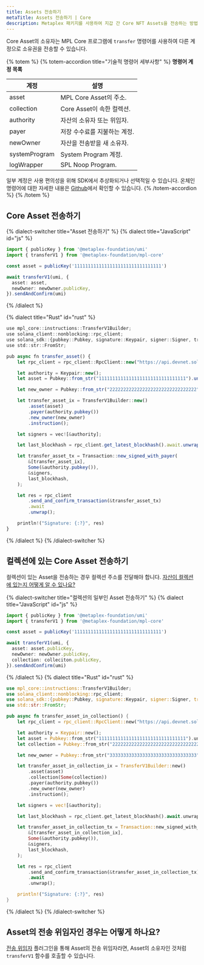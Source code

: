 ```yaml
---
title: Assets 전송하기
metaTitle: Assets 전송하기 | Core
description: Metaplex 패키지를 사용하여 지갑 간 Core NFT Assets을 전송하는 방법을 알아보세요.
---
```


Core Asset의 소유자는 MPL Core 프로그램에 `transfer` 명령어를 사용하여 다른 계정으로 소유권을 전송할 수 있습니다.

{% totem %}
{% totem-accordion title="기술적 명령어 세부사항" %}
**명령어 계정 목록**

| 계정          | 설명                                          |
| ------------- | --------------------------------------------- |
| asset         | MPL Core Asset의 주소.                        |
| collection    | Core Asset이 속한 컬렉션.                      |
| authority     | 자산의 소유자 또는 위임자.                     |
| payer         | 저장 수수료를 지불하는 계정.                   |
| newOwner      | 자산을 전송받을 새 소유자.                     |
| systemProgram | System Program 계정.                          |
| logWrapper    | SPL Noop Program.                             |

일부 계정은 사용 편의성을 위해 SDK에서 추상화되거나 선택적일 수 있습니다.
온체인 명령어에 대한 자세한 내용은 [Github](https://github.com/metaplex-foundation/mpl-core/blob/5a45f7b891f2ca58ad1fc18e0ebdd0556ad59a4b/programs/mpl-core/src/instruction.rs#L139)에서 확인할 수 있습니다.
{% /totem-accordion %}
{% /totem %}

## Core Asset 전송하기

{% dialect-switcher title="Asset 전송하기" %}
{% dialect title="JavaScript" id="js" %}

```ts
import { publicKey } from '@metaplex-foundation/umi'
import { transferV1 } from '@metaplex-foundation/mpl-core'

const asset = publicKey('11111111111111111111111111111111')

await transferV1(umi, {
  asset: asset,
  newOwner: newOwner.publicKey,
}).sendAndConfirm(umi)
```

{% /dialect %}

{% dialect title="Rust" id="rust" %}

```ts
use mpl_core::instructions::TransferV1Builder;
use solana_client::nonblocking::rpc_client;
use solana_sdk::{pubkey::Pubkey, signature::Keypair, signer::Signer, transaction::Transaction};
use std::str::FromStr;

pub async fn transfer_asset() {
    let rpc_client = rpc_client::RpcClient::new("https://api.devnet.solana.com".to_string());

    let authority = Keypair::new();
    let asset = Pubkey::from_str("11111111111111111111111111111111").unwrap();

    let new_owner = Pubkey::from_str("22222222222222222222222222222222").unwrap();

    let transfer_asset_ix = TransferV1Builder::new()
        .asset(asset)
        .payer(authority.pubkey())
        .new_owner(new_owner)
        .instruction();

    let signers = vec![&authority];

    let last_blockhash = rpc_client.get_latest_blockhash().await.unwrap();

    let transfer_asset_tx = Transaction::new_signed_with_payer(
        &[transfer_asset_ix],
        Some(&authority.pubkey()),
        &signers,
        last_blockhash,
    );

    let res = rpc_client
        .send_and_confirm_transaction(&transfer_asset_tx)
        .await
        .unwrap();

    println!("Signature: {:?}", res)
}
```

{% /dialect %}
{% /dialect-switcher %}

## 컬렉션에 있는 Core Asset 전송하기

컬렉션이 있는 Asset을 전송하는 경우 컬렉션 주소를 전달해야 합니다.
[자산이 컬렉션에 있는지 어떻게 알 수 있나요?]()

{% dialect-switcher title="컬렉션의 일부인 Asset 전송하기" %}
{% dialect title="JavaScript" id="js" %}

```ts
import { publicKey } from '@metaplex-foundation/umi'
import { transferV1 } from '@metaplex-foundation/mpl-core'

const asset = publicKey('11111111111111111111111111111111')

await transferV1(umi, {
  asset: asset.publicKey,
  newOwner: newOwner.publicKey,
  collection: colleciton.publicKey,
}).sendAndConfirm(umi)
```

{% /dialect %}
{% dialect title="Rust" id="rust" %}

```rust
use mpl_core::instructions::TransferV1Builder;
use solana_client::nonblocking::rpc_client;
use solana_sdk::{pubkey::Pubkey, signature::Keypair, signer::Signer, transaction::Transaction};
use std::str::FromStr;

pub async fn transfer_asset_in_collection() {
    let rpc_client = rpc_client::RpcClient::new("https://api.devnet.solana.com".to_string());

    let authority = Keypair::new();
    let asset = Pubkey::from_str("11111111111111111111111111111111").unwrap();
    let collection = Pubkey::from_str("22222222222222222222222222222222").unwrap();

    let new_owner = Pubkey::from_str("33333333333333333333333333333333").unwrap();

    let transfer_asset_in_collection_ix = TransferV1Builder::new()
        .asset(asset)
        .collection(Some(collection))
        .payer(authority.pubkey())
        .new_owner(new_owner)
        .instruction();

    let signers = vec![&authority];

    let last_blockhash = rpc_client.get_latest_blockhash().await.unwrap();

    let transfer_asset_in_collection_tx = Transaction::new_signed_with_payer(
        &[transfer_asset_in_collection_ix],
        Some(&authority.pubkey()),
        &signers,
        last_blockhash,
    );

    let res = rpc_client
        .send_and_confirm_transaction(&transfer_asset_in_collection_tx)
        .await
        .unwrap();

    println!("Signature: {:?}", res)
}

```

{% /dialect %}
{% /dialect-switcher %}

## Asset의 전송 위임자인 경우는 어떻게 하나요?

[전송 위임자](/core/plugins/transfer-delegate) 플러그인을 통해 Asset의 전송 위임자라면, Asset의 소유자인 것처럼 `transferV1` 함수를 호출할 수 있습니다.